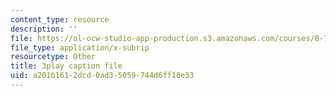 ```yaml
---
content_type: resource
description: ''
file: https://ol-ocw-studio-app-production.s3.amazonaws.com/courses/8-701-introduction-to-nuclear-and-particle-physics-fall-2020/a201b1612dcd0ad35059744d6ff18e33_9QPqYAr-Zsc.srt
file_type: application/x-subrip
resourcetype: Other
title: 3play caption file
uid: a201b161-2dcd-0ad3-5059-744d6ff18e33
---
```

